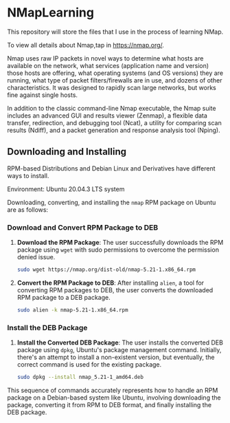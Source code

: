 # NMapLearning

This repository will store the files that I use in the process of learning NMap.

To view all details about Nmap,tap in https://nmap.org/.

Nmap uses raw IP packets in novel ways to determine what hosts are available on the network, what services (application name and version) those hosts are offering, what operating systems (and OS versions) they are running, what type of packet filters/firewalls are in use, and dozens of other characteristics. It was designed to rapidly scan large networks, but works fine against single hosts.

In addition to the classic command-line Nmap executable, the Nmap suite includes an advanced GUI and results viewer (Zenmap), a flexible data transfer, redirection, and debugging tool (Ncat), a utility for comparing scan results (Ndiff), and a packet generation and response analysis tool (Nping).

## Downloading and Installing

RPM-based Distributions and Debian Linux and Derivatives have different ways to install.

Environment: Ubuntu 20.04.3 LTS system

Downloading, converting, and installing the `nmap` RPM package on Ubuntu are as follows:

### Download and Convert RPM Package to DEB
1. **Download the RPM Package**: The user successfully downloads the RPM package using `wget` with sudo permissions to overcome the permission denied issue.
   ```sh
   sudo wget https://nmap.org/dist-old/nmap-5.21-1.x86_64.rpm
   ```

2. **Convert the RPM Package to DEB**: After installing `alien`, a tool for converting RPM packages to DEB, the user converts the downloaded RPM package to a DEB package.
   ```sh
   sudo alien -k nmap-5.21-1.x86_64.rpm
   ```

### Install the DEB Package
1. **Install the Converted DEB Package**: The user installs the converted DEB package using `dpkg`, Ubuntu's package management command. Initially, there's an attempt to install a non-existent version, but eventually, the correct command is used for the existing package.
   ```sh
   sudo dpkg --install nmap_5.21-1_amd64.deb
   ```

This sequence of commands accurately represents how to handle an RPM package on a Debian-based system like Ubuntu, involving downloading the package, converting it from RPM to DEB format, and finally installing the DEB package.
